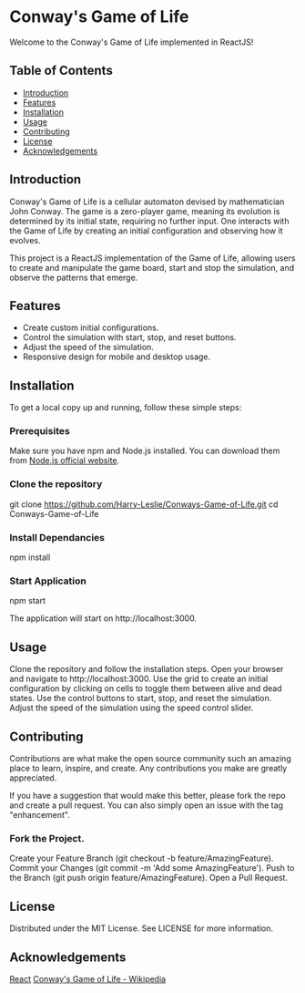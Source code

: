 # Conway's Game of Life

Welcome to the Conway's Game of Life implemented in ReactJS!

## Table of Contents

- [Introduction](#introduction)
- [Features](#features)
- [Installation](#installation)
- [Usage](#usage)
- [Contributing](#contributing)
- [License](#license)
- [Acknowledgements](#acknowledgements)

## Introduction

Conway's Game of Life is a cellular automaton devised by mathematician John Conway. The game is a zero-player game, meaning its evolution is determined by its initial state, requiring no further input. One interacts with the Game of Life by creating an initial configuration and observing how it evolves.

This project is a ReactJS implementation of the Game of Life, allowing users to create and manipulate the game board, start and stop the simulation, and observe the patterns that emerge.

## Features

- Create custom initial configurations.
- Control the simulation with start, stop, and reset buttons.
- Adjust the speed of the simulation.
- Responsive design for mobile and desktop usage.

## Installation

To get a local copy up and running, follow these simple steps:

### Prerequisites

Make sure you have npm and Node.js installed. You can download them from [Node.js official website](https://nodejs.org/).

### Clone the repository

git clone https://github.com/Harry-Leslie/Conways-Game-of-Life.git
cd Conways-Game-of-Life

### Install Dependancies 

npm install

### Start Application

npm start

The application will start on http://localhost:3000.

## Usage
Clone the repository and follow the installation steps.
Open your browser and navigate to http://localhost:3000.
Use the grid to create an initial configuration by clicking on cells to toggle them between alive and dead states.
Use the control buttons to start, stop, and reset the simulation.
Adjust the speed of the simulation using the speed control slider.
## Contributing
Contributions are what make the open source community such an amazing place to learn, inspire, and create. Any contributions you make are greatly appreciated.

If you have a suggestion that would make this better, please fork the repo and create a pull request. You can also simply open an issue with the tag "enhancement".

### Fork the Project.
Create your Feature Branch (git checkout -b feature/AmazingFeature).
Commit your Changes (git commit -m 'Add some AmazingFeature').
Push to the Branch (git push origin feature/AmazingFeature).
Open a Pull Request.

## License
Distributed under the MIT License. See LICENSE for more information.

## Acknowledgements
[React](https://react.dev/)
[Conway's Game of Life - Wikipedia](https://en.wikipedia.org/wiki/Conway%27s_Game_of_Life)


